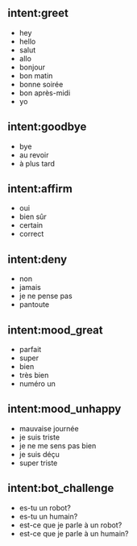 ## intent:greet
- hey
- hello
- salut
- allo
- bonjour
- bon matin
- bonne soirée
- bon après-midi
- yo

## intent:goodbye
- bye
- au revoir
- à plus tard

## intent:affirm
- oui
- bien sûr
- certain
- correct

## intent:deny
- non
- jamais
- je ne pense pas
- pantoute

## intent:mood_great
- parfait
- super
- bien
- très bien
- numéro un

## intent:mood_unhappy
- mauvaise journée
- je suis triste
- je ne me sens pas bien
- je suis déçu
- super triste

## intent:bot_challenge
- es-tu un robot?
- es-tu un humain?
- est-ce que je parle à un robot?
- est-ce que je parle à un humain?
